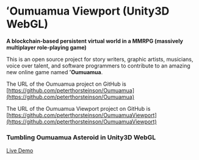 # ʻOumuamua Viewport (Unity3D WebGL)

**A blockchain-based persistent virtual world in a MMRPG (massively multiplayer role-playing game)**

This is an open source project for story writers, graphic artists, musicians, voice over talent, and software programmers to contribute to an amazing new online game named **ʻOumuamua**.

The URL of the Oumuamua project on GitHub is
[https://github.com/peterthorsteinson/Oumuamua](https://github.com/peterthorsteinson/Oumuamua)

The URL of the Oumuamua Viewport project on GitHub is
[https://github.com/peterthorsteinson/OumuamuaViewport](https://github.com/peterthorsteinson/OumuamuaViewport)

### Tumbling Oumuamua Asteroid in Unity3D WebGL
[Live Demo](https://peterthorsteinson.github.io/index.html)
